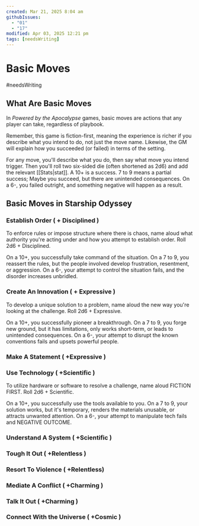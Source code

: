 ```yaml
---
created: Mar 21, 2025 8:04 am
githubIssues:
  - "01"
  - "17"
modified: Apr 03, 2025 12:21 pm
tags: [needsWriting]
---
```


# Basic Moves

#needsWriting 

## What Are Basic Moves

In *Powered by the Apocalypse* games, basic moves are actions that any player can take, regardless of playbook.

Remember, this game is fiction-first, meaning the experience is richer if you describe what you intend to do, not just the move name. Likewise, the GM will explain how you succeeded (or failed) in terms of the setting.

For any move, you'll describe what you do, then say what move you intend trigger. Then you'll roll two six-sided die (often shortened as 2d6) and add the relevant [[Stats|stat]]. A 10+ is a success. 7 to 9 means a partial success; Maybe you succeed, but there are unintended consequences. On a 6-, you failed outright, and something negative will happen as a result.

## Basic Moves in Starship Odyssey

### **Establish Order** ( + Disciplined )

To enforce rules or impose structure where there is chaos, name aloud what authority you're acting under and how you attempt to establish order. Roll 2d6 + Disciplined.

On a 10+, you successfully take command of the situation.
On a 7 to 9, you reassert the rules, but the people involved develop frustration, resentment, or aggression.
On a 6-, your attempt to control the situation fails, and the disorder increases unbridled.

### **Create An Innovation** ( + Expressive )

To develop a unique solution to a problem, name aloud the new way you're looking at the challenge. Roll 2d6 + Expressive.

On a 10+, you successfully pioneer a breakthrough.
On a 7 to 9, you forge new ground, but it has limitations, only works short-term, or leads to unintended consequences.
On a 6-, your attempt to disrupt the known conventions fails and upsets powerful people.

### **Make A Statement** ( +Expressive )

### **Use Technology** ( +Scientific )

To utilize hardware or software to resolve a challenge, name aloud FICTION FIRST. Roll 2d6 + Scientific.

On a 10+, you successfully use the tools available to you. 
On a 7 to 9, your solution works, but it's temporary, renders the materials unusable, or attracts unwanted attention.
On a 6-, your attempt to manipulate tech fails and NEGATIVE OUTCOME.

### **Understand A System** ( +Scientific )

### **Tough It Out** ( +Relentless )

### **Resort To Violence** ( +Relentless)

### **Mediate A Conflict** ( +Charming )

### **Talk It Out** ( +Charming )

### **Connect With the Universe** ( +Cosmic )